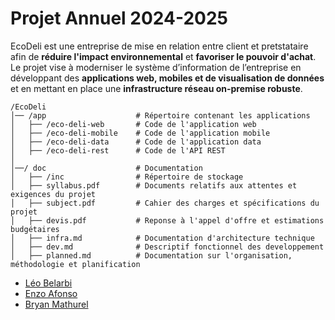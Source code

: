 # Projet Annuel 2024-2025

EcoDeli est une entreprise de mise en relation entre client et pretstataire afin de **réduire l'impact environnemental** et **favoriser le pouvoir d'achat**. Le projet vise à moderniser le système d’information de l’entreprise en développant des **applications web, mobiles et de visualisation de données** et en mettant en place une **infrastructure réseau on-premise robuste**.

```
/EcoDeli
│── /app                    # Répertoire contenant les applications
│   ├── /eco-deli-web       # Code de l'application web
│   ├── /eco-deli-mobile    # Code de l'application mobile
│   ├── /eco-deli-data      # Code de l'application data
│   ├── /eco-deli-rest      # Code de l'API REST
│
│──/ doc                    # Documentation 
│   ├── /inc                # Répertoire de stockage
│   ├── syllabus.pdf        # Documents relatifs aux attentes et exigences du projet
│   ├── subject.pdf         # Cahier des charges et spécifications du projet
│   ├── devis.pdf           # Reponse à l'appel d'offre et estimations budgétaires
│   ├── infra.md            # Documentation d'architecture technique
│   ├── dev.md              # Descriptif fonctionnel des developpement 
│   ├── planned.md          # Documentation sur l'organisation, méthodologie et planification
```

- [Léo Belarbi](https://github.com/belarbi-leo)
- [Enzo Afonso](https://github.com/eafonso5)
- [Bryan Mathurel](https://github.com/Pyhrrah)
